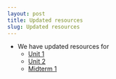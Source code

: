 ```yaml
---
layout: post
title: Updated resources
slug: Updated resources
---
```


* We have updated resources for 
  * [Unit 1](linear.md)
  * [Unit 2](nonlinear.md)
  * [Midterm 1](midterm1.md)
